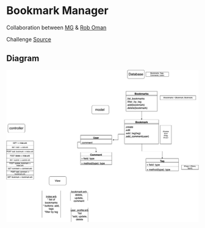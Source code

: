 # Bookmark Manager
Collaboration between [MG](https://github.com/ruiined) & [Rob Oman](https://github.com/r94o)

Challenge [Source](https://github.com/makersacademy/course/blob/main/bookmark_manager/00_challenge_map.md)
## Diagram
![Bookmark Manager Diagram](https://github.com/ruiined/bookmark-manager/blob/main/images/bookmark_manager_diagram.jpg)
